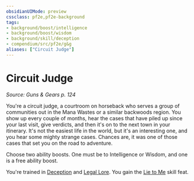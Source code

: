 ```yaml
---
obsidianUIMode: preview
cssclass: pf2e,pf2e-background
tags:
- background/boost/intelligence
- background/boost/wisdom
- background/skill/deception
- compendium/src/pf2e/g&g
aliases: ["Circuit Judge"]
---
```

# Circuit Judge
*Source: Guns & Gears p. 124*  

You're a circuit judge, a courtroom on horseback who serves a group of communities out in the Mana Wastes or a similar backwoods region. You show up every couple of months, hear the cases that have piled up since your last visit, give verdicts, and then it's on to the next town in your itinerary. It's not the easiest life in the world, but it's an interesting one, and you hear some mighty strange cases. Chances are, it was one of those cases that set you on the road to adventure.

Choose two ability boosts. One must be to Intelligence or Wisdom, and one is a free ability boost.

You're trained in [Deception](../../skills.md#Deception) and [Legal Lore](../../skills.md#Lore). You gain the [Lie to Me](../../feats/lie-to-me.md) skill feat.